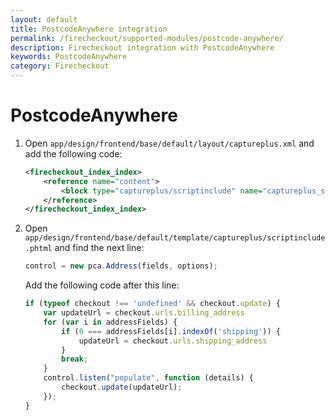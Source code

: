 ```yaml
---
layout: default
title: PostcodeAnywhere integration
permalink: /firecheckout/supported-modules/postcode-anywhere/
description: Firecheckout integration with PostcodeAnywhere
keywords: PostcodeAnywhere
category: Firecheckout
---
```


# PostcodeAnywhere

 1. Open `app/design/frontend/base/default/layout/captureplus.xml` and add the
 following code:

    ```xml
    <firecheckout_index_index>
        <reference name="content">
            <block type="captureplus/scriptinclude" name="captureplus_scriptinclude"  template="captureplus/scriptinclude.phtml" />
        </reference>
    </firecheckout_index_index>
    ```

 2. Open `app/design/frontend/base/default/template/captureplus/scriptinclude.phtml`
 and find the next line:

    ```javascript
    control = new pca.Address(fields, options);
    ```

    Add the following code after this line:

    ```javascript
    if (typeof checkout !== 'undefined' && checkout.update) {
        var updateUrl = checkout.urls.billing_address
        for (var i in addressFields) {
            if (0 === addressFields[i].indexOf('shipping')) {
                updateUrl = checkout.urls.shipping_address
            }
            break;
        }
        control.listen("populate", function (details) {
            checkout.update(updateUrl);
        });
    }
    ```
